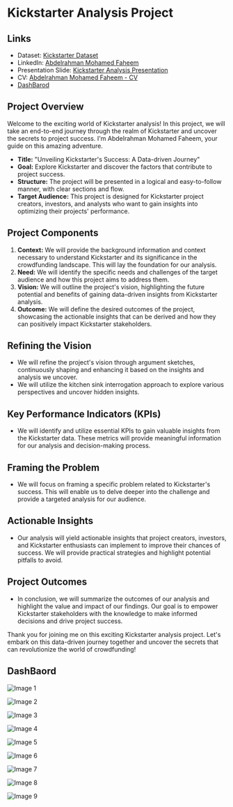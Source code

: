 # Kickstarter Analysis Project

## Links
- Dataset: [Kickstarter Dataset](https://www.kaggle.com/datasets/kemical/kickstarter-projects)
- LinkedIn: [Abdelrahman Mohamed Faheem](https://www.linkedin.com/in/abdelrahmanfaheem/)
- Presentation Slide: [Kickstarter Analysis Presentation](https://www.canva.com/design/DAFjowY8dJQ/25d14F0VCj3hglLUGCWctg/watch?utm_content=DAFjowY8dJQ&utm_campaign=designshare&utm_medium=link&utm_source=publishsharelink)
- CV: [Abdelrahman Mohamed Faheem - CV](https://www.canva.com/design/DAFhkwb7RQ8/qizC8WamavgwaPWc9O52lg/view?utm_content=DAFhkwb7RQ8&utm_campaign=designshare&utm_medium=link&utm_source=publishsharelink)
- [DashBarod](README.md#L[47])

  



## Project Overview
Welcome to the exciting world of Kickstarter analysis! In this project, we will take an end-to-end journey through the realm of Kickstarter and uncover the secrets to project success. I'm Abdelrahman Mohamed Faheem, your guide on this amazing adventure. 

- **Title:** "Unveiling Kickstarter's Success: A Data-driven Journey"
- **Goal:** Explore Kickstarter and discover the factors that contribute to project success.
- **Structure:** The project will be presented in a logical and easy-to-follow manner, with clear sections and flow.
- **Target Audience:** This project is designed for Kickstarter project creators, investors, and analysts who want to gain insights into optimizing their projects' performance.

## Project Components
1. **Context:** We will provide the background information and context necessary to understand Kickstarter and its significance in the crowdfunding landscape. This will lay the foundation for our analysis.
2. **Need:** We will identify the specific needs and challenges of the target audience and how this project aims to address them.
3. **Vision:** We will outline the project's vision, highlighting the future potential and benefits of gaining data-driven insights from Kickstarter analysis.
4. **Outcome:** We will define the desired outcomes of the project, showcasing the actionable insights that can be derived and how they can positively impact Kickstarter stakeholders.

## Refining the Vision
- We will refine the project's vision through argument sketches, continuously shaping and enhancing it based on the insights and analysis we uncover.
- We will utilize the kitchen sink interrogation approach to explore various perspectives and uncover hidden insights.

## Key Performance Indicators (KPIs)
- We will identify and utilize essential KPIs to gain valuable insights from the Kickstarter data. These metrics will provide meaningful information for our analysis and decision-making process.

## Framing the Problem
- We will focus on framing a specific problem related to Kickstarter's success. This will enable us to delve deeper into the challenge and provide a targeted analysis for our audience.

## Actionable Insights
- Our analysis will yield actionable insights that project creators, investors, and Kickstarter enthusiasts can implement to improve their chances of success. We will provide practical strategies and highlight potential pitfalls to avoid.

## Project Outcomes
- In conclusion, we will summarize the outcomes of our analysis and highlight the value and impact of our findings. Our goal is to empower Kickstarter stakeholders with the knowledge to make informed decisions and drive project success.

Thank you for joining me on this exciting Kickstarter analysis project. Let's embark on this data-driven journey together and uncover the secrets that can revolutionize the world of crowdfunding!



## DashBaord


![Image 1](https://github.com/abdelrahmanfaheem/KickStarter/blob/main/30.png)

![Image 2](https://github.com/abdelrahmanfaheem/KickStarter/blob/main/29.png)

![Image 3](https://github.com/abdelrahmanfaheem/KickStarter/blob/main/31.png)

![Image 4](https://github.com/abdelrahmanfaheem/KickStarter/blob/main/32.png)

![Image 5](https://github.com/abdelrahmanfaheem/KickStarter/blob/main/33.png)

![Image 6](https://github.com/abdelrahmanfaheem/KickStarter/blob/main/35.png)

![Image 7](https://github.com/abdelrahmanfaheem/KickStarter/blob/main/36.png)

![Image 8](https://github.com/abdelrahmanfaheem/KickStarter/blob/main/37.png)

![Image 9](https://github.com/abdelrahmanfaheem/KickStarter/blob/main/38.png)

